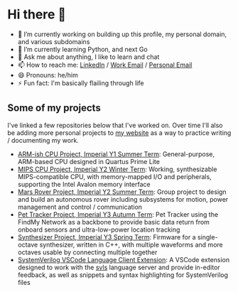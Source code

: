 # Hi there 👋

- 🔭 I’m currently working on building up this profile, my personal domain, and various subdomains
- 🌱 I’m currently learning Python, and next Go
- 💬 Ask me about anything, I like to learn and chat
- 📫 How to reach me: [LinkedIn](https://www.linkedin.com/in/aadidesai/) / [Work Email](mailto:github@8bitsqu.id) / [Personal Email](mailto:aadi@8bitsqu.id)
- 😄 Pronouns: he/him
- ⚡ Fun fact: I'm basically flailing through life

## Some of my projects

I've linked a few repositories below that I've worked on. Over time I'll also be adding more personal projects to [my website](https://projects.8bitsqu.id/) as a way to practice writing / documenting my work.

- [ARM-ish CPU Project, Imperial Y1 Summer Term](https://github.com/supleed2/ELEC40006-P1-CW/): General-purpose, ARM-based CPU designed in Quartus Prime Lite
- [MIPS CPU Project, Imperial Y2 Winter Term](https://github.com/supleed2/ELEC50010-IAC-CW/): Working, synthesizable MIPS-compatible CPU, with memory-mapped I/O and peripherals, supporting the Intel Avalon memory interface
- [Mars Rover Project, Imperial Y2 Summer Term](https://github.com/supleed2/ELEC50003-P1-CW/): Group project to design and build an autonomous rover including subsystems for motion, power management and control / communication
- [Pet Tracker Project, Imperial Y3 Autumn Term](https://github.com/supleed2/ELEC60013-ES-CW1/): Pet Tracker using the FindMy Network as a backbone to provide basic data return from onboard sensors and ultra-low-power location tracking
- [Synthesizer Project, Imperial Y3 Spring Term](https://github.com/supleed2/ELEC60013-ES-CW2/): Firmware for a single-octave synthesizer, written in C++, with multiple waveforms and more octaves usable by connecting multiple together
- [SystemVerilog VSCode Language Client Extension](https://github.com/dalance/svls-vscode/): A VSCode extension designed to work with the [svls](https://github.com/dalance/svls/) language server and provide in-editor feedback, as well as snippets and syntax highlighting for SystemVerilog files
